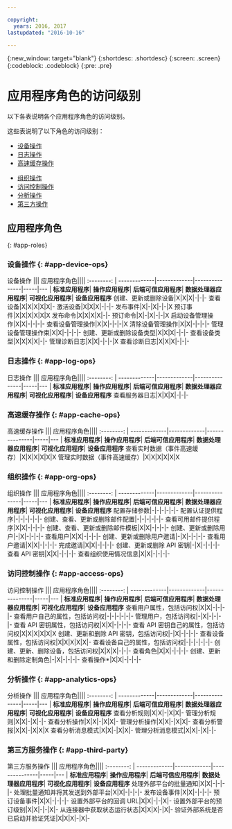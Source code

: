 ```yaml
---

copyright:
  years: 2016, 2017
lastupdated: "2016-10-16"

---
```


{:new_window: target="blank"}
{:shortdesc: .shortdesc}
{:screen: .screen}
{:codeblock: .codeblock}
{:pre: .pre}

# 应用程序角色的访问级别

以下各表说明各个应用程序角色的访问级别。

这些表说明了以下角色的访问级别：
- [设备操作](#app-device-ops)
- [日志操作](#app-log-ops)
- [高速缓存操作](#app-cache-ops)
<!-- [Historian Operations](#app-historian) -->
- [组织操作](#app-org-ops)
- [访问控制操作](#app-access-ops)
- [分析操作](#app-analytics-ops)
- [第三方操作](#app-third-party)  
<!-- - [Risk Management Operations](#app-risk-mgt) -->

## 应用程序角色
{: #app-roles}

### 设备操作 {: #app-device-ops}

设备操作 ||| 应用程序角色||||
:--------: | -------------|-------------|---------------|-----|---
           | **标准应用程序**| **操作应用程序**| **后端可信应用程序**| **数据处理器应用程序**| **可视化应用程序**| **设备应用程序**
创建、更新或删除设备|X|X|X|-|-|-
查看设备|X|X|X|X|X|-
激活设备|X|X|X|-|-|-
发布事件|X|-|X|-|-|X
预订事件|X|X|X|X|X|X
发布命令|X|X|X|X|-|-
预订命令|X|-|X|-|-|X
启动设备管理操作|X|X|-|-|-|-
查看设备管理操作|X|X|-|-|-|X
清除设备管理操作|X|X|-|-|-|-
管理设备管理操作束|X|X|-|-|-|-
创建、更新或删除设备类型|X|X|X|-|-|-
查看设备类型|X|X|X|X|-|-
管理诊断日志|X|X|-|-|-|X
查看诊断日志|X|X|X|-|-|-

### 日志操作 {: #app-log-ops}

日志操作 ||| 应用程序角色||||
:--------: | -------------|-------------|---------------|-----|---
           | **标准应用程序**| **操作应用程序**| **后端可信应用程序**| **数据处理器应用程序**| **可视化应用程序**| **设备应用程序**
查看服务器日志|X|X|X|-|-|-

### 高速缓存操作 {: #app-cache-ops}

高速缓存操作 ||| 应用程序角色||||
:--------: | -------------|-------------|---------------|-----|---
           | **标准应用程序**| **操作应用程序**| **后端可信应用程序**| **数据处理器应用程序**| **可视化应用程序**| **设备应用程序**
查看实时数据（事件高速缓存）|X|X|X|X|X|X
管理实时数据（事件高速缓存）|X|X|X|X|X|X

### 组织操作 {: #app-org-ops}

组织操作 ||| 应用程序角色||||
:--------: | -------------|-------------|---------------|-----|---
           | **标准应用程序**| **操作应用程序**| **后端可信应用程序**| **数据处理器应用程序**| **可视化应用程序**| **设备应用程序**
配置存储参数|-|-|-|-|-|-
配置认证提供程序|-|-|-|-|-|-
创建、查看、更新或删除邮件配置|-|-|-|-|-|-
查看可用邮件提供程序|X|X|-|-|-|-
创建、查看、更新或删除邮件模板|X|X|-|-|-|-
创建、更新或删除用户|-|X|-|-|-|-
查看用户|X|X|-|-|-|-
创建、更新或删除用户邀请|-|X|-|-|-|-
查看用户邀请|X|X|-|-|-|-
完成邀请|X|X|-|-|-|-
创建、更新或删除 API 密钥|-|X|-|-|-|-
查看 API 密钥|X|X|-|-|-|-
查看组织使用情况信息|X|X|-|-|-|-

### 访问控制操作 {: #app-access-ops}

访问控制操作 ||| 应用程序角色||||
:--------: | -------------|-------------|---------------|-----|---
           | **标准应用程序**| **操作应用程序**| **后端可信应用程序**| **数据处理器应用程序**| **可视化应用程序**| **设备应用程序**
查看用户属性，包括访问权|X|X|-|-|-|-
查看用户自己的属性，包括访问权|-|-|-|-|-|-
管理用户，包括访问权|-|X|-|-|-|-
查看 API 密钥属性，包括访问权|X|X|-|-|-|-
查看 API 密钥自己的属性，包括访问权|X|X|X|X|X|X
创建、更新和删除 API 密钥，包括访问权|-|X|-|-|-|-
查看设备属性，包括访问权|X|X|X|X|X|-
查看设备自己的属性，包括访问权|-|-|-|-|-|-
创建、更新、删除设备，包括访问权|X|X|X|-|-|-
查看角色|X|X|-|-|-|-
创建、更新和删除定制角色|-|X|-|-|-|-
查看操作*|X|X|-|-|-|-

### 分析操作 {: #app-analytics-ops}

分析操作 ||| 应用程序角色||||
:--------: | -------------|-------------|---------------|-----|---
           | **标准应用程序**| **操作应用程序**| **后端可信应用程序**| **数据处理器应用程序**| **可视化应用程序**| **设备应用程序**
查看分析规则|X|X|-|X|X|-
管理分析规则|X|X|-|X|-|-
查看分析操作|X|X|-|X|X|-
管理分析操作|X|X|-|X|X|-
查看分析警报|X|X|-|X|X|X
查看分析消息模式|X|X|-|X|X|-
管理分析消息模式|X|X|-|X|-|-

### 第三方服务操作 {: #app-third-party}

第三方服务操作 ||| 应用程序角色||||
:--------: | -------------|-------------|---------------|-----|---
           | **标准应用程序**| **操作应用程序**| **后端可信应用程序**| **数据处理器应用程序**| **可视化应用程序**| **设备应用程序**
处理外部平台的批量通知|X|X|-|-|-|-
处理批量通知并将其发送到外部平台|X|X|-|-|-|-
发布设备事件|X|X|-|-|-|-
预订设备事件|X|X|-|-|-|-
设置外部平台的回调 URL|X|X|-|-|X|-
设置外部平台的预订级别|X|X|-|-|X|-
从连接器中获取状态运行状态|X|X|X|-|X|-
验证外部系统是否已启动并验证凭证|X|X|X|-|X|-
